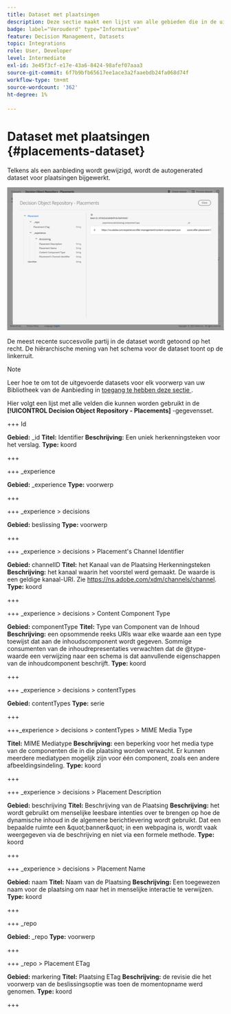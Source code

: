 ```yaml
---
title: Dataset met plaatsingen
description: Deze sectie maakt een lijst van alle gebieden die in de uitgevoerde dataset voor plaatsingen worden gebruikt
badge: label="Verouderd" type="Informative"
feature: Decision Management, Datasets
topic: Integrations
role: User, Developer
level: Intermediate
exl-id: 3e45f3cf-e17e-43a6-8424-98afef07aaa3
source-git-commit: 6f7b9bfb65617ee1ace3a2faaebdb24fa068d74f
workflow-type: tm+mt
source-wordcount: '362'
ht-degree: 1%

---
```


# Dataset met plaatsingen {#placements-dataset}

Telkens als een aanbieding wordt gewijzigd, wordt de autogenerated dataset voor plaatsingen bijgewerkt.

![](../assets/dataset-placements.png)

De meest recente succesvolle partij in de dataset wordt getoond op het recht. De hiërarchische mening van het schema voor de dataset toont op de linkerruit.

>[!NOTE]
>
>Leer hoe te om tot de uitgevoerde datasets voor elk voorwerp van uw Bibliotheek van de Aanbieding in [ toegang te hebben deze sectie ](../export-catalog/access-dataset.md).

Hier volgt een lijst met alle velden die kunnen worden gebruikt in de **[!UICONTROL Decision Object Repository - Placements]** -gegevensset.

<!--A placement describes a location or place in a personalized message. It is used to set technical constraints for content that the personalization decision supplies. The placement also represents a request to produce certain types of metrics when an experience event is produced where this placement is involved. For instance, the placement facilitates a personalized clickable image inside an email shown to an end-user. The placement may for instance request from the assembled experience that the click on its image gets reported in an experience event with a metric https://ns.adobe.com/xdm/data/metrics/web/linkclicks and a reference to this placement.-->

+++ Id

**Gebied:** _id
**Titel:** Identifier
**Beschrijving:** Een uniek herkenningsteken voor het verslag.
**Type:** koord

+++

+++ _experience

**Gebied:** _experience
**Type:** voorwerp

+++

+++ _experience > decisions

**Gebied:** beslissing
**Type:** voorwerp

+++

+++ _experience > decisions > Placement&#39;s Channel Identifier

**Gebied:** channelID
**Titel:** het Kanaal van de Plaatsing Herkenningsteken
**Beschrijving:** het kanaal waarin het voorstel werd gemaakt. De waarde is een geldige kanaal-URI. Zie https://ns.adobe.com/xdm/channels/channel.
**Type:** koord

+++

+++ _experience > decisions > Content Component Type

**Gebied:** componentType
**Titel:** Type van Component van de Inhoud
**Beschrijving:** een opsommende reeks URIs waar elke waarde aan een type toewijst dat aan de inhoudscomponent wordt gegeven. Sommige consumenten van de inhoudrepresentaties verwachten dat de @type-waarde een verwijzing naar een schema is dat aanvullende eigenschappen van de inhoudcomponent beschrijft.
**Type:** koord

+++

+++ _experience > decisions > contentTypes

**Gebied:** contentTypes
**Type:** serie

+++

+++_experience > decisions > contentTypes > MIME Media Type

**Titel:** MIME Mediatype
**Beschrijving:** een beperking voor het media type van de componenten die in die plaatsing worden verwacht. Er kunnen meerdere mediatypen mogelijk zijn voor één component, zoals een andere afbeeldingsindeling.
**Type:** koord

+++

+++ _experience > decisions > Placement Description

**Gebied:** beschrijving
**Titel:** Beschrijving van de Plaatsing
**Beschrijving:** het wordt gebruikt om menselijke leesbare intenties over te brengen op hoe de dynamische inhoud in de algemene berichtlevering wordt gebruikt. Dat een bepaalde ruimte een \&quot;banner\&quot; in een webpagina is, wordt vaak weergegeven via de beschrijving en niet via een formele methode.
**Type:** koord

+++

+++ _experience > decisions > Placement Name

**Gebied:** naam
**Titel:** Naam van de Plaatsing
**Beschrijving:** Een toegewezen naam voor de plaatsing om naar het in menselijke interactie te verwijzen.
**Type:** koord

+++

+++ _repo

**Gebied:** _repo
**Type:** voorwerp

+++

+++ _repo > Placement ETag

**Gebied:** markering
**Titel:** Plaatsing ETag
**Beschrijving:** de revisie die het voorwerp van de beslissingsoptie was toen de momentopname werd genomen.
**Type:** koord

+++

